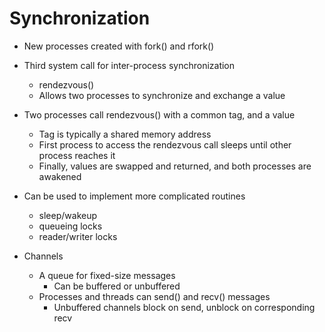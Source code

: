 # Synchronization

- New processes created with fork() and rfork()

- Third system call for inter-process synchronization
  - rendezvous()
  - Allows two processes to synchronize and exchange a value

- Two processes call rendezvous() with a common tag, and a value
  - Tag is typically a shared memory address
  - First process to access the rendezvous call sleeps until other process reaches it
  - Finally, values are swapped and returned, and both processes are awakened

- Can be used to implement more complicated routines
  - sleep/wakeup
  - queueing locks
  - reader/writer locks

- Channels
  - A queue for fixed-size messages
    - Can be buffered or unbuffered
  - Processes and threads can send() and recv() messages
    - Unbuffered channels block on send, unblock on corresponding recv

